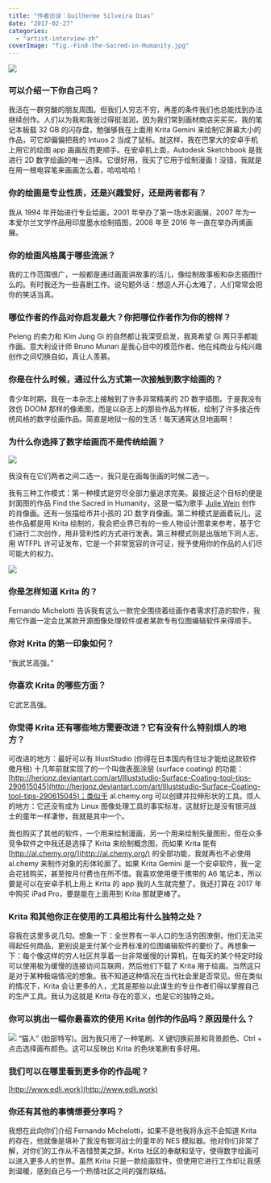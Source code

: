 ```yaml
---
title: "作者访谈：Guilherme Silveira Dias"
date: "2017-02-27"
categories: 
  - "artist-interview-zh"
coverImage: "fig.-Find-the-Sacred-in-Humanity.jpg"
---
```


![](/images/posts/2017/fig.-Find-the-Sacred-in-Humanity.jpg)

### 可以介绍一下你自己吗？

我活在一群穷酸的朋友周围。但我们人穷志不穷，再差的条件我们也总能找到办法继续创作。人们以为我和我爸过得挺滋润，因为我们常到画材商店买买买。我的笔记本板载 32 GB 的闪存盘，勉强够我在上面用 Krita Gemini 来绘制它屏幕大小的作品，可它却偏偏把我的 Intuos 2 当成了鼠标。就这样，我在巴掌大的安卓手机上用它的绘图 app 画画反而更顺手。在安卓机上面，Autodesk Sketchbook 是我进行 2D 数字绘画的唯一选择。它很好用，我买了它用于绘制漫画！没错，我就是在用一根电容笔来画画怎么着，哈哈哈哈！

### 你的绘画是专业性质，还是兴趣爱好，还是两者都有？

我从 1994 年开始进行专业绘画，2001 年举办了第一场水彩画展，2007 年为一本爱尔兰文学作品用印度墨水绘制插图，2008 年至 2016 年一直在举办丙烯画展。

### 你的绘画风格属于哪些流派？

我的工作范围很广，一般都是通过画面讲故事的活儿，像绘制故事板和杂志插图什么的。有时我还为一些喜剧工作。说句题外话：想逗人开心太难了，人们常常会把你的笑话当真。

### 哪位作者的作品对你启发最大？你把哪位作者作为你的榜样？

Peleng 的卖力和 Kim Jung Gi 的自然都让我深受启发，我真希望 Gi 两只手都能作画。意大利设计师 Bruno Munari 是我心目中的模范作者。他在纯商业与纯兴趣创作之间切换自如，真让人羡慕。

### 你是在什么时候，通过什么方式第一次接触到数字绘画的？

青少年时期，我在一本杂志上接触到了许多非常精美的 2D 数字插图。于是我没有效仿 DOOM 那样的像素图，而是以杂志上的那些作品为样板，绘制了许多接近传统风格的数字绘画作品。简直是地狱一般的生活！每天通宵达旦地画啊！

### 为什么你选择了数字绘画而不是传统绘画？

![](/images/posts/2017/fig.-Character-Design-Model-Sheet-C.jpg)

我没有在它们两者之间二选一，我只是在画每张画的时候二选一。

我有三种工作模式：第一种模式是穷尽全部力量追求完美。最接近这个目标的便是封面图的作品 Find the Sacred in Humanity，这是一幅为歌手 [Julie Wein](http://juliewein.com/) 创作的肖像画。还有一张描绘市井小孩的 2D 数字肖像画。第二种模式是画着玩儿，这些作品都是用 Krita 绘制的，我会把业界已有的一些人物设计图拿来参考，基于它们进行二次创作，用非营利性的方式进行发表。第三种模式则是出版地下同人志，用 WTFPL 许可证发布，它是一个非常宽容的许可证，授予使用你的作品的人们尽可能大的权力。

![](/images/posts/2017/fig.-2D-Digital-Portrait-of-a-Civilian-Baby.jpg)

### 你是怎样知道 Krita 的？

Fernando Michelotti 告诉我有这么一款完全围绕着绘画作者需求打造的软件，我用它作画一定会比某款开源图像处理软件或者某款专有位图编辑软件来得顺手。

### 你对 Krita 的第一印象如何？

“我武艺高强。”

### 你喜欢 Krita 的哪些方面？

它武艺高强。

### 你觉得 Krita 还有哪些地方需要改进？它有没有什么特别烦人的地方？

可改进的地方：最好可以有 IllustStudio (你得在日本国内有住址才能给这款软件缴月租) 十几年前就实现了的一个叫做表面涂层 (surface coating) 的功能：[http://herionz.deviantart.com/art/Illuststudio-Surface-Coating-tool-tips-290615045](http://herionz.deviantart.com/art/Illuststudio-Surface-Coating-tool-tips-290615045)；类似于 al.chemy.org 可以创建并拉伸形状的工具。烦人的地方：它还没有成为 Linux 图像处理工具的事实标准，这就好比是没有银河战士的童年一样凄惨，我就是其中一个。

我也购买了其他的软件，一个用来绘制漫画，另一个用来绘制矢量图形，但在众多竞争软件之中我还是选择了 Krita 来绘制概念图，而如果 Krita 能有 [http://al.chemy.org/](http://al.chemy.org/) 的全部功能，我就再也不必使用 al.chemy 来制作对象的形体轮廓了。如果 Krita Gemini 是一个安卓软件，我一定会花钱购买，甚至按月付费也在所不惜。我喜欢使用便于携带的 A6 笔记本，所以要是可以在安卓手机上用上 Krita 的 app 我的人生就完整了。我还打算在 2017 年中购买 iPad Pro，要是能在上面用到 Krita 那就更棒了。

### Krita 和其他你正在使用的工具相比有什么独特之处？

容我在这里多说几句。想象一下：全世界有一半人口的生活穷困潦倒，他们无法买得起任何商品，更别说是支付某个业界标准的位图编辑软件的要价了。再想象一下：每个像这样的穷人社区共享着一台非常缓慢的计算机，在每天的某个特定时段可以使用极为缓慢的连接访问互联网，然后他们下载了 Krita 用于绘画。当然这只是对于某种极端情况的想象。我不知道这种情况在当代社会里是否常见。但在类似的情况下，Krita 会让更多的人，尤其是那些以此谋生的专业作者们得以掌握自己的生产工具。我认为这就是 Krita 存在的意义，也是它的独特之处。

### 你可以挑出一幅你最喜欢的使用 Krita 创作的作品吗？原因是什么？

![](/images/posts/2017/fig.-catman.png) “猫人” (脸部特写)。因为我只用了一种笔刷、X 键切换前景和背景颜色、Ctrl + 点击选择画布颜色。这可以反映出 Krita 的色块笔刷有多好用。

### 我们可以在哪里看到更多你的作品呢？

[http://www.edli.work](http://www.edli.work)

### 你还有其他的事情想要分享吗？

我想在此向你们介绍 Fernando Michelotti，如果不是他我将永远不会知道 Krita 的存在，他就像是填补了我没有银河战士的童年的 NES 模拟器。他对你们非常了解，对你们的工作从不吝惜赞美之辞。Krita 社区的奉献和坚守，使得数字绘画可以进入更多人的世界。虽然 Krita 只是一款绘画软件，但使用它进行工作却让我感到温暖，感到自己与一个热情社区之间的强烈联结。
